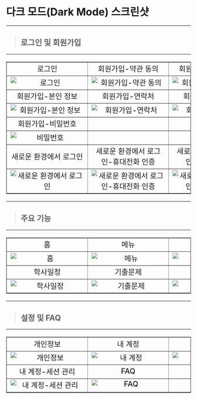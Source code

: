 # 다크 모드(Dark Mode) 스크린샷

---

> ## 로그인 및 회원가입

---

<table border=1 style="text-align: center; font-size: 1.25rem; font-weight: 500;">
    <tr>
        <td>로그인</td>
        <td>회원가입-약관 동의</td>
        <td>회원가입-학생 정보</td>
    </tr>
    <tr>
        <td style="vertical-align: top"><img src="./login.png" alt="로그인" style="min-width: 200px;" /></td>
        <td style="vertical-align: top"><img src="./register_privacypolicy.png" alt="회원가입-약관 동의" style="min-width: 200px;" /></td>
        <td style="vertical-align: top"><img src="./register_studentInfo.png" alt="회원가입-학생 정보" style="min-width: 200px;" /></td>
    </tr>
    <tr>
        <td>회원가입-본인 정보</td>
        <td>회원가입-연락처</td>
        <td>회원가입-학생증</td>
    </tr>
    <tr>
        <td style="vertical-align: top"><img src="./register_userInfo.png" alt="회원가입-본인 정보" style="min-width: 200px;" /></td>
        <td style="vertical-align: top"><img src="./register_contactInfo.png" alt="회원가입-연락처" style="min-width: 200px;" /></td>
        <td style="vertical-align: top"><img src="./register_studentCard.png" alt="회원가입-학생증" style="min-width: 200px;" /></td>
    </tr>
    <tr>
        <td>회원가입-비밀번호</td>
        <td></td>
        <td></td>
    </tr>
    <tr>
        <td style="vertical-align: top"><img src="./register_password.png" alt="비밀번호" style="min-width: 200px;" /></td>
        <td></td>
        <td></td>
    </tr>
    <tr>
        <td>새로운 환경에서 로그인</td>
        <td>새로운 환경에서 로그인-휴대전화 인증</td>
        <td>새로운 환경에서 로그인-이메일 인증</td>
    </tr>
        <tr>
        <td style="vertical-align: top"><img src="./session_newLogin.png" alt="새로운 환경에서 로그인" style="min-width: 200px;" /></td>
        <td style="vertical-align: top"><img src="./session_newLogin_verifyWithPhone.png" alt="새로운 환경에서 로그인-휴대전화 인증" style="min-width: 200px;" /></td>
        <td style="vertical-align: top"><img src="./session_newLogin_verifyWithEmail.png" alt="새로운 환경에서 로그인-이메일 인증" style="min-width: 200px;" /></td>
    </tr>
</table>

---

> ## 주요 기능

---

<table border=1 style="text-align: center; font-size: 1.25rem; font-weight: 500;">
    <tr>
        <td>홈</td>
        <td>메뉴</td>
        <td>급식</td>
    </tr>
    <tr>
        <td style="vertical-align: top"><img src="./home.png" alt="홈" style="min-width: 200px;" /></td>
        <td style="vertical-align: top"><img src="./menu.png" alt="메뉴" style="min-width: 200px;" /></td>
        <td style="vertical-align: top"><img src="./lunch.png" alt="급식" style="min-width: 200px;" /></td>
    </tr>
    <tr>
        <td>학사일정</td>
        <td>기출문제</td>
        <td>서초고숲</td>
    </tr>
    <tr>
        <td style="vertical-align: top"><img src="./schedule.png" alt="학사일정" style="min-width: 200px;" /></td>
        <td style="vertical-align: top"><img src="./exams.png" alt="기출문제"style="min-width: 200px;" /></td>
        <td style="vertical-align: top"><img src="./forest.png" alt="서초고숲" style="min-width: 200px;" /></td>
    </tr>
</table>

---

> ## 설정 및 FAQ

---

<table border=1 style="text-align: center; font-size: 1.25rem; font-weight: 500;">
    <tr>
        <td>개인정보</td>
        <td>내 계정</td>
        <td>일반 설정</td>
    </tr>
    <tr>
        <td style="vertical-align: top"><img src="./settings_user.png" alt="개인정보" style="min-width: 200px;" /></td>
        <td style="vertical-align: top"><img src="./settings_myaccount.png" alt="내 계정" style="min-width: 200px;" /></td>
        <td style="vertical-align: top"><img src="./settings_general.png" alt="일반 설정" style="min-width: 200px;" /></td>
    </tr>
    <tr>
        <td>내 계정-세션 관리</td>
        <td>FAQ</td>
        <td></td>
    </tr>
    <tr>
        <td style="vertical-align: top"><img src="./settings_session.png" alt="내 계정-세션 관리" style="min-width: 200px;" /></td>        
        <td style="vertical-align: top"><img src="./faq.png" alt="FAQ" style="min-width: 200px;" /></td>
        <td style="vertical-align: top"></td>
    </tr>
</table>
